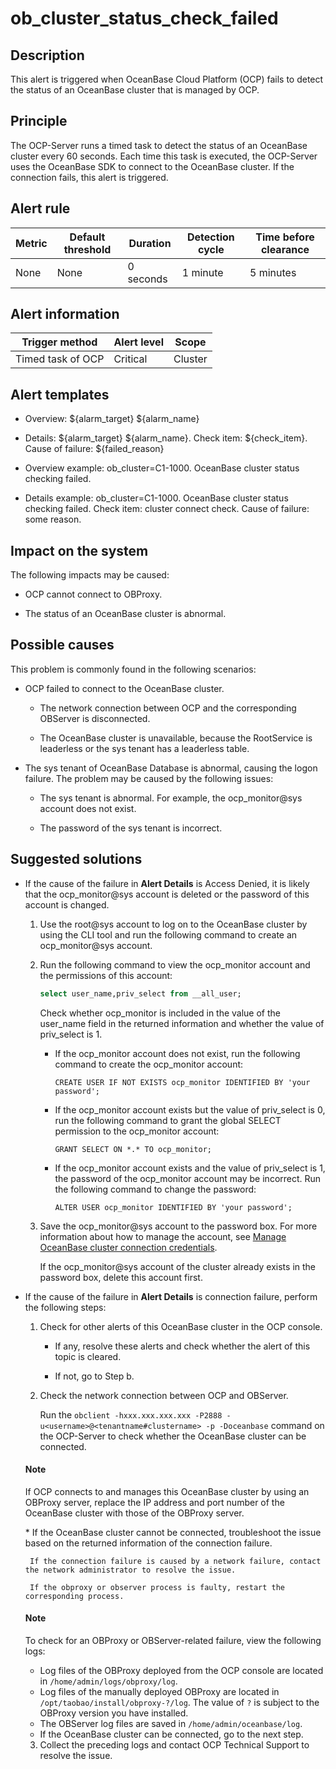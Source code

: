 ob_cluster_status_check_failed
===================================================



**Description**
------------------------------------

This alert is triggered when OceanBase Cloud Platform (OCP) fails to detect the status of an OceanBase cluster that is managed by OCP.

Principle
------------------------------

The OCP-Server runs a timed task to detect the status of an OceanBase cluster every 60 seconds. Each time this task is executed, the OCP-Server uses the OceanBase SDK to connect to the OceanBase cluster. If the connection fails, this alert is triggered.

**Alert rule**
-----------------------------------



| Metric | Default threshold | Duration  | Detection cycle | Time before clearance |
|--------|-------------------|-----------|-----------------|-----------------------|
| None   | None              | 0 seconds | 1 minute        | 5 minutes             |



Alert information
--------------------------------------



|  Trigger method   | Alert level |  Scope  |
|-------------------|-------------|---------|
| Timed task of OCP | Critical    | Cluster |



**Alert templates**
----------------------------------------

* Overview: ${alarm_target} ${alarm_name}



* Details: ${alarm_target} ${alarm_name}. Check item: ${check_item}. Cause of failure: ${failed_reason}



* Overview example: ob_cluster=C1-1000. OceanBase cluster status checking failed.



* Details example: ob_cluster=C1-1000. OceanBase cluster status checking failed. Check item: cluster connect check. Cause of failure: some reason.






**Impact on the system**
---------------------------------------------

The following impacts may be caused:

* OCP cannot connect to OBProxy.



* The status of an OceanBase cluster is abnormal.






**Possible causes**
----------------------------------------

This problem is commonly found in the following scenarios:

* OCP failed to connect to the OceanBase cluster.

  * The network connection between OCP and the corresponding OBServer is disconnected.



  * The OceanBase cluster is unavailable, because the RootService is leaderless or the sys tenant has a leaderless table.






* The sys tenant of OceanBase Database is abnormal, causing the logon failure. The problem may be caused by the following issues:

  * The sys tenant is abnormal. For example, the ocp_monitor@sys account does not exist.



  * The password of the sys tenant is incorrect.









**Suggested solutions**
--------------------------------------------

* If the cause of the failure in **Alert Details** is Access Denied, it is likely that the ocp_monitor@sys account is deleted or the password of this account is changed.

  1. Use the root@sys account to log on to the OceanBase cluster by using the CLI tool and run the following command to create an ocp_monitor@sys account.



  2. Run the following command to view the ocp_monitor account and the permissions of this account:

     ```sql
     select user_name,priv_select from __all_user;
     ```



     Check whether ocp_monitor is included in the value of the user_name field in the returned information and whether the value of priv_select is 1.
     * If the ocp_monitor account does not exist, run the following command to create the ocp_monitor account:

       `CREATE USER IF NOT EXISTS ocp_monitor IDENTIFIED BY 'your password';`


     * If the ocp_monitor account exists but the value of priv_select is 0, run the following command to grant the global SELECT permission to the ocp_monitor account:

       `GRANT SELECT ON *.* TO ocp_monitor;`


     * If the ocp_monitor account exists and the value of priv_select is 1, the password of the ocp_monitor account may be incorrect. Run the following command to change the password:

       `ALTER USER ocp_monitor IDENTIFIED BY 'your password';`





  3. Save the ocp_monitor@sys account to the password box. For more information about how to manage the account, see [Manage OceanBase cluster connection credentials](../../3.ob-cloud-platform/3.userguide-features/8.user-center/4.password-box/1.ob-cluster-connection-credential-management.md).

     If the ocp_monitor@sys account of the cluster already exists in the password box, delete this account first.








<!-- -->

* If the cause of the failure in **Alert Details** is connection failure, perform the following steps:

  1. Check for other alerts of this OceanBase cluster in the OCP console.

     * If any, resolve these alerts and check whether the alert of this topic is cleared.



     * If not, go to Step b.






  2. Check the network connection between OCP and OBServer.

     Run the `obclient -hxxx.xxx.xxx.xxx -P2888 -u<username>@<tenantname#clustername> -p -Doceanbase` command on the OCP-Server to check whether the OceanBase cluster can be connected.

  <main id="notice" type='explain'>
    <h4>Note</h4>
    <p>If OCP connects to and manages this OceanBase cluster by using an OBProxy server, replace the IP address and port number of the OceanBase cluster with those of the OBProxy server.</p>
  </main>
     * If the OceanBase cluster cannot be connected, troubleshoot the issue based on the returned information of the connection failure.

       If the connection failure is caused by a network failure, contact the network administrator to resolve the issue.

       If the obproxy or observer process is faulty, restart the corresponding process.

  <main id="notice" type='explain'>
    <h4>Note</h4>
    <p>To check for an OBProxy or OBServer-related failure, view the following logs:</p>
    <ul>
    <li>Log files of the OBProxy deployed from the OCP console are located in <code>/home/admin/logs/obproxy/log</code>.</li>
    <li>Log files of the manually deployed OBProxy are located in <code>/opt/taobao/install/obproxy-?/log</code>. The value of <code>?</code> is subject to the OBProxy version you have installed.</li>
    <li>The OBServer log files are saved in <code>/home/admin/oceanbase/log</code>.</li>
    </ul>
  </main>







     * If the OceanBase cluster can be connected, go to the next step.






  3. Collect the preceding logs and contact OCP Technical Support to resolve the issue.
